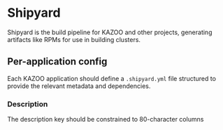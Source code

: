 # Shipyard

Shipyard is the build pipeline for KAZOO and other projects, generating artifacts like RPMs for use in building clusters.

## Per-application config

Each KAZOO application should define a `.shipyard.yml` file structured to provide the relevant metadata and dependencies.

### Description

The description key should be constrained to 80-character columns
